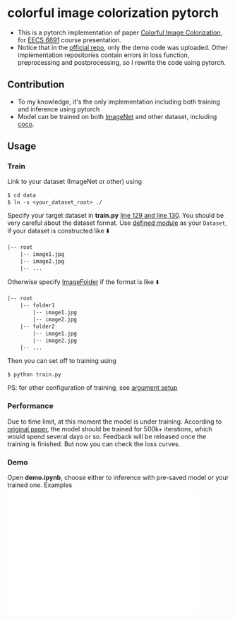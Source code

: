 # colorful image colorization pytorch

* This is a pytorch implementation of paper  [Colorful Image Colorization](https://arxiv.org/pdf/1603.08511.pdf), for [EECS 6691](https://sites.google.com/site/mobiledcc/advanceddeeplearning)  course presentation.
* Notice that in the [official repo](https://github.com/richzhang/colorization), only the demo code was uploaded. Other implementation repositories contain errors in loss function, preprocessing and postprocessing, so I rewrite the code using pytorch.

## Contribution
* To my knowledge, it's the only implementation including both training and inference using pytorch
* Model can be trained on both [ImageNet](http://www.image-net.org/) and other dataset, including [coco](https://cocodataset.org/#home).

## Usage
### Train
Link to your dataset (ImageNet or other) using
```
$ cd data
$ ln -s <your_dataset_root> ./
```
Specify your target dataset in **train.py** [line 129 and line 130](https://github.com/87003697/colorful_image_colorization_pytorch/blob/66699bbd717ae2c894c260f5cc6ab58e4afcaac2/train.py#L129).
You should be very careful about the dataset format. Use [defined module](https://github.com/87003697/colorful_image_colorization_pytorch/blob/66699bbd717ae2c894c260f5cc6ab58e4afcaac2/train.py#L142) as your `Dataset`, if your dataset is constructed like ⬇️
```
|-- root
    |-- image1.jpg
    |-- image2.jpg
    |-- ...
```
Otherwise specify [ImageFolder](https://github.com/87003697/colorful_image_colorization_pytorch/blob/66699bbd717ae2c894c260f5cc6ab58e4afcaac2/train.py#L138) if the format is like ⬇️ 
```
|-- root
    |-- folder1
        |-- image1.jpg
        |-- image2.jpg
    |-- folder2
        |-- image1.jpg
        |-- image2.jpg
    |-- ...
```
Then you can set off to training using
```
$ python train.py
```
PS: for other configuration of training, see [argument setup](https://github.com/87003697/colorful_image_colorization_pytorch/blob/66699bbd717ae2c894c260f5cc6ab58e4afcaac2/train.py#L102) 
### Performance
Due to time limit, at this moment the model is under training. According to [original paper](https://arxiv.org/pdf/1603.08511.pdf), the model should be trained for 500k+ iterations, which would spend several days or so. Feedback will be released once the training is finished. But now you can check the loss curves.



### Demo
Open **demo.ipynb**, choose either to inference with pre-saved model or your trained one.
Examples
![image](https://github.com/87003697/colorful_image_colorization_pytorch/blob/main/images/demos.png)

 


